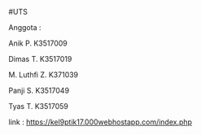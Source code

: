#UTS

Anggota : 

Anik P. K3517009

Dimas T. K3517019

M. Luthfi Z. K371039

Panji S. K3517049

Tyas T. K3517059

link : https://kel9ptik17.000webhostapp.com/index.php
